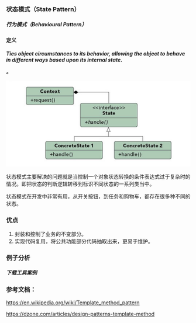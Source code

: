 ### 状态模式（State Pattern）

##### 行为模式（Behavioural Pattern）

#### 定义

***Ties object circumstances to its behavior, allowing the object to behave in different ways based upon its internal state.***

***。***

![State Pattern UML](../images/state_pattern.png)

状态模式主要解决的问题就是当控制一个对象状态转换的条件表达式过于复杂时的情况。即把状态的判断逻辑转移到标识不同状态的一系列类当中。

状态模式在开发中非常有用，从开关按钮，到任务和购物车，都存在很多种不同的状态。

### 优点
1. 封装和控制了业务的不变部分。
2. 实现代码复用，将公共功能部分代码抽取出来，更易于维护。

### 例子分析

##### 下载工具案例

### 参考文档：

https://en.wikipedia.org/wiki/Template_method_pattern

https://dzone.com/articles/design-patterns-template-method